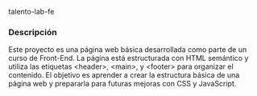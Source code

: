 talento-lab-fe

### Descripción

Este proyecto es una página web básica desarrollada como parte de un curso de Front-End. La página está estructurada con HTML semántico y utiliza las etiquetas \<header>, \<main>, y \<footer> para organizar el contenido. El objetivo es aprender a crear la estructura básica de una página web y prepararla para futuras mejoras con CSS y JavaScript.